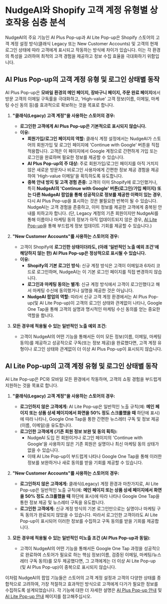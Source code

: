 # NudgeAI와 Shopify 고객 계정 유형별 상호작용 심층 분석

NudgeAI의 주요 기능인 AI Plus Pop-up과 AI Lite Pop-up은 Shopify 스토어의 고객 계정 설정 방식(클래식 Legacy 또는 New Customer Accounts) 및 고객의 현재 로그인 상태에 따라 고객에게 표시되고 작동하는 방식에 차이가 있습니다. 이는 각 환경의 특성을 고려하여 최적의 고객 경험을 제공하고 정보 수집 효율을 극대화하기 위함입니다.

## AI Plus Pop-up의 고객 계정 유형 및 로그인 상태별 동작

AI Plus Pop-up은 **모바일 환경의 메인 페이지, 장바구니 페이지, 주문 완료 페이지**에서 방문 고객의 이메일 구독률을 극대화하고, 'High-value' 고객 정보(이름, 이메일, 마케팅 수신 동의 등)를 효과적으로 확보하는 것을 목표로 합니다.

1.  **"클래식(Legacy) 고객 계정"을 사용하는 스토어의 경우:**
    *   **로그인한 고객에게 AI Plus Pop-up은 기본적으로 표시되지 않습니다.**
    *   **이유:**
        *   **회원가입/로그인 페이지의 역할:** 클래식 계정 설정에서는 NudgeAI가 스토어의 회원가입 및 로그인 페이지에 'Continue with Google' 버튼을 직접 적용합니다. 고객은 이 페이지에서 Google 계정으로 간편하게 가입 또는 로그인을 완료하며 필요한 정보를 제공할 수 있습니다.
        *   **AI Plus Pop-up의 주 대상:** 주로 회원가입/로그인 페이지를 아직 거치지 않은 새로운 방문자나 비로그인 사용자에게 간편한 정보 제공 경험을 제공하여 'High-value 이메일'을 획득하도록 유도합니다.
        *   **중복 안내 방지 및 고객 경험 존중:** 고객이 이미 Shopify에 로그인했거나, 특히 **NudgeAI의 'Continue with Google' 버튼(로그인/가입 페이지) 또는 다른 NudgeAI 팝업을 통해 성공적으로 정보를 제공한 이력이 있는 경우**, 다시 AI Plus Pop-up을 표시하는 것은 불필요한 반복이 될 수 있습니다. NudgeAI는 고객 경험을 존중하고, 이미 정보를 제공한 고객에게 중복된 안내를 피하고자 합니다. (단, Legacy 계정의 기존 회원이지만 NudgeAI를 통해 이름이나 마케팅 동의 정보가 아직 업데이트되지 않은 경우, [AI Lite Pop-up](../../features/ai-lite-popup-introduction.md)을 통해 부드럽게 정보 업데이트 기회를 제공할 수 있습니다.)

2.  **"New Customer Accounts"를 사용하는 스토어의 경우:**
    *   고객이 Shopify에 **로그인한 상태이더라도, (아래 '일반적인 노출 예외 조건'에 해당하지 않는 한) AI Plus Pop-up은 정상적으로 표시될 수 있습니다.**
    *   **이유:**
        *   **Shopify의 기본 로그인 방식:** 신규 계정 방식은 고객이 이메일과 6자리 코드로 로그인하며, NudgeAI는 이 기본 로그인 페이지를 직접 변경하지 않습니다.
        *   **로그인과 마케팅 동의는 별개:** 신규 계정 방식에서 고객이 로그인했다고 해서 마케팅 수신에 동의했거나 실명을 제공한 것은 아닙니다.
        *   **NudgeAI 팝업의 역할:** 따라서 신규 고객 계정 환경에서는 AI Plus Pop-up(및 AI Lite Pop-up)이 고객의 로그인 상태와 관계없이 나타나, Google One Tap을 통해 고객의 실명과 명시적인 마케팅 수신 동의를 얻는 중요한 역할을 합니다.

3.  **모든 경우에 적용될 수 있는 일반적인 노출 예외 조건:**
    *   고객이 NudgeAI의 어떤 기능을 통해서든 이미 모든 정보(이름, 이메일, 마케팅 동의)를 제공하고 성공적으로 구독(또는 정보 제공)을 완료했다면, 고객 계정 유형이나 로그인 상태와 관계없이 더 이상 AI Plus Pop-up이 표시되지 않습니다.

## AI Lite Pop-up의 고객 계정 유형 및 로그인 상태별 동작

AI Lite Pop-up은 PC와 모바일 모든 환경에서 작동하며, 고객의 쇼핑 경험을 부드럽게 지원하는 것을 목표로 합니다.

1.  **"클래식(Legacy) 고객 계정"을 사용하는 스토어의 경우:**
    *   **로그인하지 않은 고객에게:** AI Lite Pop-up은 일반적인 노출 규칙(예: **메인 페이지 또는 상품 상세 페이지에서 화면을 50% 정도 스크롤했을 때** 하단에 표시)에 따라 나타나, Google One Tap을 통한 간편한 뉴스레터 구독 및 정보 제공(이름, 이메일)을 유도합니다.
    *   **로그인한 고객에게 (기존 회원 정보 보완 및 동의 획득):**
        *   NudgeAI 도입 전 회원이거나 로그인 페이지의 'Continue with Google'을 사용하지 않은 기존 회원은 실명이나 최신 마케팅 동의 상태가 없을 수 있습니다.
        *   이때 AI Lite Pop-up이 부드럽게 나타나 Google One Tap을 통해 이러한 정보를 보완하거나 새로 동의를 받을 기회를 제공할 수 있습니다.

2.  **"New Customer Accounts"를 사용하는 스토어의 경우:**
    *   **로그인하지 않은 고객에게:** 클래식(Legacy) 계정 환경과 마찬가지로, AI Lite Pop-up은 일반적인 노출 규칙(예: **메인 페이지 또는 상품 상세 페이지에서 화면을 50% 정도 스크롤했을 때** 하단에 표시)에 따라 나타나 Google One Tap을 통한 정보 제공 및 뉴스레터 구독을 유도합니다.
    *   **로그인한 고객에게:** 신규 계정 방식의 기본 로그인만으로는 실명이나 마케팅 구독 동의가 완료되지 않았을 수 있습니다. 따라서 로그인한 고객이라도 AI Lite Pop-up이 표시되어 이러한 정보를 수집하고 구독 동의를 받을 기회를 제공합니다.

3.  **모든 경우에 적용될 수 있는 일반적인 미노출 조건 (AI Plus Pop-up과 동일):**
    *   고객이 NudgeAI의 어떤 기능을 통해서든 Google One Tap 과정을 성공적으로 완료하여 스토어가 필요로 하는 핵심 정보(이름, 검증된 이메일, 마케팅/뉴스레터 구독 동의)를 모두 제공했다면, 그 고객에게는 더 이상 AI Lite Pop-up (및 AI Plus Pop-up)이 중복으로 표시되지 않습니다.

이처럼 NudgeAI의 팝업 기능들은 스토어의 고객 계정 설정과 고객의 다양한 상태를 종합적으로 고려하여, 가장 적절하고 효과적인 방식으로 고객에게 다가가 필요한 정보를 수집하도록 설계되었습니다. 각 기능에 대한 더 자세한 설명은 [AI Plus Pop-up 안내](../../features/ai-plus-popup-purpose-features.md) 및 [AI Lite Pop-up 안내](../../features/ai-lite-popup-introduction.md) 페이지를 참고해주십시오. 